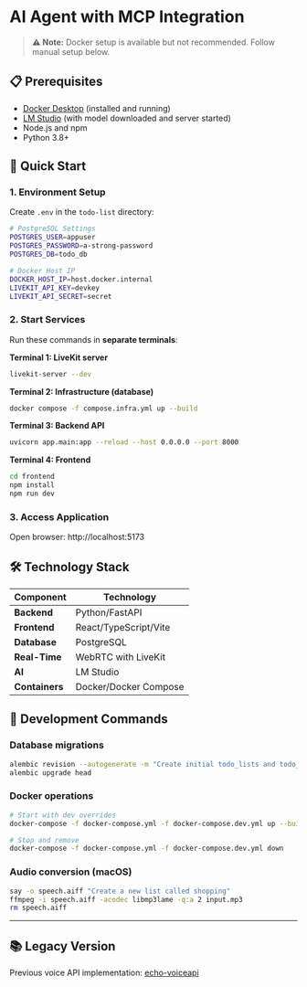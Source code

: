 # AI Agent with MCP Integration

> **⚠️ Note:** Docker setup is available but not recommended. Follow manual setup below.

## 📋 Prerequisites

- [Docker Desktop](https://www.docker.com/products/docker-desktop/) (installed and running)
- [LM Studio](https://lmstudio.ai/) (with model downloaded and server started)
- Node.js and npm
- Python 3.8+

## 🚀 Quick Start

### 1. Environment Setup

Create `.env` in the `todo-list` directory:

```bash
# PostgreSQL Settings
POSTGRES_USER=appuser
POSTGRES_PASSWORD=a-strong-password
POSTGRES_DB=todo_db

# Docker Host IP
DOCKER_HOST_IP=host.docker.internal
LIVEKIT_API_KEY=devkey
LIVEKIT_API_SECRET=secret
```

### 2. Start Services

Run these commands in **separate terminals**:

**Terminal 1: LiveKit server**
```bash
livekit-server --dev
```

**Terminal 2: Infrastructure (database)**
```bash
docker compose -f compose.infra.yml up --build
```

**Terminal 3: Backend API**
```bash
uvicorn app.main:app --reload --host 0.0.0.0 --port 8000
```

**Terminal 4: Frontend**
```bash
cd frontend
npm install
npm run dev
```

### 3. Access Application

Open browser: http://localhost:5173

## 🛠️ Technology Stack

| Component | Technology |
|-----------|------------|
| **Backend** | Python/FastAPI |
| **Frontend** | React/TypeScript/Vite |
| **Database** | PostgreSQL |
| **Real-Time** | WebRTC with LiveKit |
| **AI** | LM Studio |
| **Containers** | Docker/Docker Compose |

## 🔧 Development Commands

### Database migrations
```bash
alembic revision --autogenerate -m "Create initial todo_lists and todo_items tables"
alembic upgrade head
```

### Docker operations
```bash
# Start with dev overrides
docker-compose -f docker-compose.yml -f docker-compose.dev.yml up --build

# Stop and remove
docker-compose -f docker-compose.yml -f docker-compose.dev.yml down
```

### Audio conversion (macOS)
```bash
say -o speech.aiff "Create a new list called shopping"
ffmpeg -i speech.aiff -acodec libmp3lame -q:a 2 input.mp3
rm speech.aiff
```

---

## 📚 Legacy Version

Previous voice API implementation: [echo-voiceapi](https://github.com/fady17/echo-voiceapi/)
